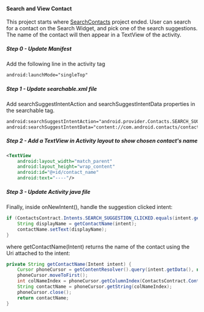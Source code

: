 #### Search and View Contact
This project starts where [SearchContacts](https://github.com/shoaibk/Android-Patterns/tree/master/Projects/SearchContacts) project ended.
User can search for a contact on the Search Widget, and pick one of the search suggestions. The name of the contact will then appear in a TextView of the activity.

##### Step 0 - Update Manifest
Add the following line in the activity tag
```xml
android:launchMode="singleTop"
```

##### Step 1 - Update searchable.xml file
Add searchSuggestIntentAction and searchSuggestIntentData properties in the searchable tag.
```xml
android:searchSuggestIntentAction="android.provider.Contacts.SEARCH_SUGGESTION_CLICKED"
android:searchSuggestIntentData="content://com.android.contacts/contacts/lookup"
```
##### Step 2 - Add a TextView in Activity layout to show chosen contact's name
```xml
<TextView
    android:layout_width="match_parent"
    android:layout_height="wrap_content"
    android:id="@+id/contact_name"
    android:text="----"/>
```

##### Step 3 - Update Activity java file
Finally, inside onNewIntent(), handle the suggestion clicked intent:
```java
if (ContactsContract.Intents.SEARCH_SUGGESTION_CLICKED.equals(intent.getAction())) {
    String displayName = getContactName(intent);
    contactName.setText(displayName);
}
```
where getContactName(Intent) returns the name of the contact using the Uri attached to the intent:
```java
private String getContactName(Intent intent) {
    Cursor phoneCursor = getContentResolver().query(intent.getData(), null, null, null, null);
    phoneCursor.moveToFirst();
    int colNameIndex = phoneCursor.getColumnIndex(ContactsContract.Contacts.DISPLAY_NAME);
    String contactName = phoneCursor.getString(colNameIndex);
    phoneCursor.close();
    return contactName;
}
```
